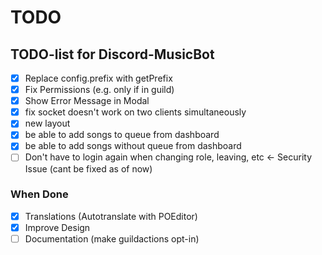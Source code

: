 # TODO

## TODO-list for Discord-MusicBot

- [x] Replace config.prefix with getPrefix
- [x] Fix Permissions (e.g. only if in guild)
- [x] Show Error Message in Modal
- [x] fix socket doesn't work on two clients simultaneously
- [x] new layout
- [x] be able to add songs to queue from dashboard
- [x] be able to add songs without queue from dashboard
- [ ] Don't have to login again when changing role, leaving, etc <- Security Issue (cant be fixed as of now)

### When Done

- [x] Translations (Autotranslate with POEditor)
- [x] Improve Design
- [ ] Documentation (make guildactions opt-in)
